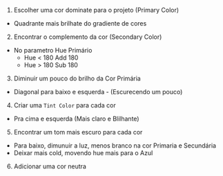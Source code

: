 1) Escolher uma cor dominate para o projeto (Primary Color)
- Quadrante mais brilhate do gradiente de cores

2) Encontrar o complemento da cor (Secondary Color)
- No parametro Hue Primário 
  - Hue < 180 Add 180 
  - Hue > 180 Sub 180 
  
3) Diminuir um pouco do brilho da Cor Primária
- Diagonal para baixo e esquerda - (Escurecendo um pouco)

4) Criar uma `Tint Color` para cada cor
- Pra cima e esquerda (Mais claro e Blilhante)

5) Encontrar um tom mais escuro para cada cor
- Para baixo, dimunuir a luz, menos branco na cor Primaria e Secundária
- Deixar mais cold, movendo hue mais para o Azul

6) Adicionar uma cor neutra
